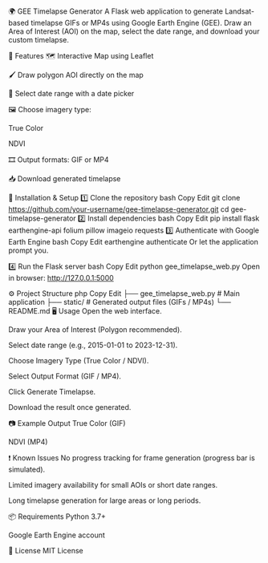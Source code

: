 🌍 GEE Timelapse Generator
A Flask web application to generate Landsat-based timelapse GIFs or MP4s using Google Earth Engine (GEE). Draw an Area of Interest (AOI) on the map, select the date range, and download your custom timelapse.

📌 Features
🗺️ Interactive Map using Leaflet

🖌️ Draw polygon AOI directly on the map

📅 Select date range with a date picker

🖼️ Choose imagery type:

True Color

NDVI

🎞️ Output formats: GIF or MP4

📥 Download generated timelapse

🚀 Installation & Setup
1️⃣ Clone the repository
bash
Copy
Edit
git clone https://github.com/your-username/gee-timelapse-generator.git
cd gee-timelapse-generator
2️⃣ Install dependencies
bash
Copy
Edit
pip install flask earthengine-api folium pillow imageio requests
3️⃣ Authenticate with Google Earth Engine
bash
Copy
Edit
earthengine authenticate
Or let the application prompt you.

4️⃣ Run the Flask server
bash
Copy
Edit
python gee_timelapse_web.py
Open in browser: http://127.0.0.1:5000

⚙️ Project Structure
php
Copy
Edit
├── gee_timelapse_web.py   # Main application
├── static/                # Generated output files (GIFs / MP4s)
└── README.md
🖥️ Usage
Open the web interface.

Draw your Area of Interest (Polygon recommended).

Select date range (e.g., 2015-01-01 to 2023-12-31).

Choose Imagery Type (True Color / NDVI).

Select Output Format (GIF / MP4).

Click Generate Timelapse.

Download the result once generated.

📷 Example Output
True Color (GIF)

NDVI (MP4)

❗ Known Issues
No progress tracking for frame generation (progress bar is simulated).

Limited imagery availability for small AOIs or short date ranges.

Long timelapse generation for large areas or long periods.

📦 Requirements
Python 3.7+

Google Earth Engine account

📃 License
MIT License
